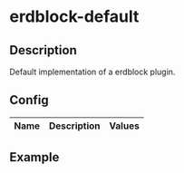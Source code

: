# erdblock-default

## Description
Default implementation of a erdblock plugin.


## Config
| Name           | Description  | Values |
| -------------- | ------------- | ----- |


## Example
